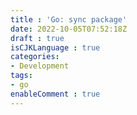 ```yaml
---
title : 'Go: sync package'
date: 2022-10-05T07:52:18Z
draft : true
isCJKLanguage : true
categories:
- Development
tags:
- go
enableComment : true
---
```

